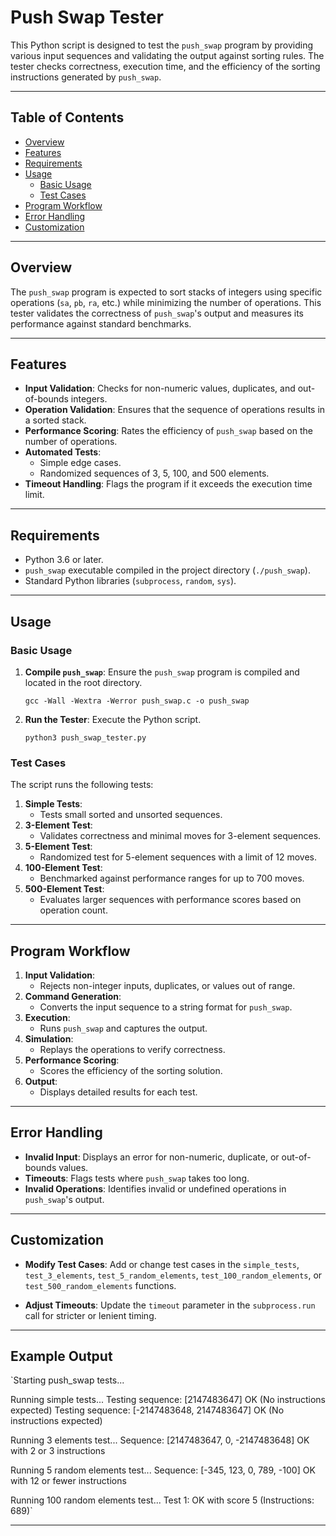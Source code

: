 Push Swap Tester
================

This Python script is designed to test the `push_swap` program by providing various input sequences and validating the output against sorting rules. The tester checks correctness, execution time, and the efficiency of the sorting instructions generated by `push_swap`.

* * * * *

Table of Contents
-----------------

-   [Overview](#overview)
-   [Features](#features)
-   [Requirements](#requirements)
-   [Usage](#usage)
    -   [Basic Usage](#basic-usage)
    -   [Test Cases](#test-cases)
-   [Program Workflow](#program-workflow)
-   [Error Handling](#error-handling)
-   [Customization](#customization)

* * * * *

Overview
--------

The `push_swap` program is expected to sort stacks of integers using specific operations (`sa`, `pb`, `ra`, etc.) while minimizing the number of operations. This tester validates the correctness of `push_swap`'s output and measures its performance against standard benchmarks.

* * * * *

Features
--------

-   **Input Validation**: Checks for non-numeric values, duplicates, and out-of-bounds integers.
-   **Operation Validation**: Ensures that the sequence of operations results in a sorted stack.
-   **Performance Scoring**: Rates the efficiency of `push_swap` based on the number of operations.
-   **Automated Tests**:
    -   Simple edge cases.
    -   Randomized sequences of 3, 5, 100, and 500 elements.
-   **Timeout Handling**: Flags the program if it exceeds the execution time limit.

* * * * *

Requirements
------------

-   Python 3.6 or later.
-   `push_swap` executable compiled in the project directory (`./push_swap`).
-   Standard Python libraries (`subprocess`, `random`, `sys`).

* * * * *

Usage
-----

### Basic Usage

1.  **Compile `push_swap`**: Ensure the `push_swap` program is compiled and located in the root directory.


    `gcc -Wall -Wextra -Werror push_swap.c -o push_swap`

2.  **Run the Tester**: Execute the Python script.



    `python3 push_swap_tester.py`

### Test Cases

The script runs the following tests:

1.  **Simple Tests**:
    -   Tests small sorted and unsorted sequences.
2.  **3-Element Test**:
    -   Validates correctness and minimal moves for 3-element sequences.
3.  **5-Element Test**:
    -   Randomized test for 5-element sequences with a limit of 12 moves.
4.  **100-Element Test**:
    -   Benchmarked against performance ranges for up to 700 moves.
5.  **500-Element Test**:
    -   Evaluates larger sequences with performance scores based on operation count.

* * * * *

Program Workflow
----------------

1.  **Input Validation**:
    -   Rejects non-integer inputs, duplicates, or values out of range.
2.  **Command Generation**:
    -   Converts the input sequence to a string format for `push_swap`.
3.  **Execution**:
    -   Runs `push_swap` and captures the output.
4.  **Simulation**:
    -   Replays the operations to verify correctness.
5.  **Performance Scoring**:
    -   Scores the efficiency of the sorting solution.
6.  **Output**:
    -   Displays detailed results for each test.

* * * * *

Error Handling
--------------

-   **Invalid Input**: Displays an error for non-numeric, duplicate, or out-of-bounds values.
-   **Timeouts**: Flags tests where `push_swap` takes too long.
-   **Invalid Operations**: Identifies invalid or undefined operations in `push_swap`'s output.

* * * * *

Customization
-------------

-   **Modify Test Cases**: Add or change test cases in the `simple_tests`, `test_3_elements`, `test_5_random_elements`, `test_100_random_elements`, or `test_500_random_elements` functions.

-   **Adjust Timeouts**: Update the `timeout` parameter in the `subprocess.run` call for stricter or lenient timing.

* * * * *

Example Output
--------------


`Starting push_swap tests...

Running simple tests...
Testing sequence: [2147483647]
OK (No instructions expected)
Testing sequence: [-2147483648, 2147483647]
OK (No instructions expected)

Running 3 elements test...
Sequence: [2147483647, 0, -2147483648]
OK with 2 or 3 instructions

Running 5 random elements test...
Sequence: [-345, 123, 0, 789, -100]
OK with 12 or fewer instructions

Running 100 random elements test...
Test 1: OK with score 5 (Instructions: 689)`

* * * * *
